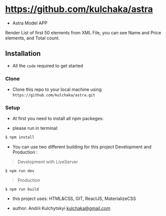 # https://github.com/kulchaka/astra


- Astra Model APP

Render List of first 50 elements from XML File, 
you can see Name and Price elements, and Total count. 

## Installation

- All the `code` required to get started

### Clone

- Clone this repo to your local machine using `https://github.com/kulchaka/astra.git`

### Setup

- At first you need to install all npm packeges:

- please run in terminal:

```jsx
$ npm install
```



- You can use two different building for this project Development and Production :

> Development with LiveServer

```shell
$ npm run dev
```

> Production

```shell
$ npm run build
```

- this project uses: HTML&CSS, GIT, ReactJS, MaterializeCSS

- author: Andrii Kulchytskyi <kulchaka@gmail.com>
